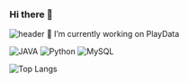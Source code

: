 ### Hi there 👋
![header](https://capsule-render.vercel.app/api?type=waving&text=KJM99)
🔭 I’m currently working on PlayData

![JAVA](https://img.shields.io/badge/-JAVA-007396?style=flat-square&logo=java&logoColor=white)
![Python](https://img.shields.io/badge/Python-3776AB.svg?&style=flat-square&logo=Python&logoColor=FFFFFF)
![MySQL](https://img.shields.io/badge/MySQL-4479A1.svg?&style=flat-square&logo=MySQL&logoColor=FFFFFF)

<!--
[![Solved.ac Profile](http://mazassumnida.wtf/api/generate_badge?boj=woals9677)](https://solved.ac/woals9677)
-->

![Top Langs](https://github-readme-stats.vercel.app/api/top-langs/?username=KJM99&layout=compact&theme=cobalt)

<!--
<img src="https://img.shields.io/badge/-JAVA-007396?style=flat-square&logo=java&logoColor=white">
레이아웃 : Demo(기본 값), compact
스타일 옵션: dark, radical, merko, gruvbox, tokyonight, onedark, cobalt, synthwave, highcontrast, dracula
-->
<!--
**KJM99/KJM99** is a ✨ _special_ ✨ repository because its `README.md` (this file) appears on your GitHub profile.

<img align="right" src="https://github-readme-stats.vercel.app/api/top-langs/?username=KJM99&layout=compact&hide=javascript,css,scss&theme=merko&langs_count=8"/>

Here are some ideas to get you started:

- 🔭 I’m currently working on ...
- 🌱 I’m currently learning ...
- 👯 I’m looking to collaborate on ...
- 🤔 I’m looking for help with ...
- 💬 Ask me about ...
- 📫 How to reach me: ...
- 😄 Pronouns: ...
- ⚡ Fun fact: ...
-->
